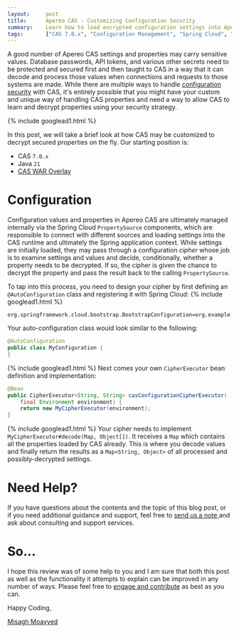 ```yaml
---
layout:     post
title:      Apereo CAS - Customizing Configuration Security
summary:    Learn how to load encrypted configuration settings into Apereo CAS using your customized encryption strategy.
tags:       ["CAS 7.0.x", "Configuration Management", "Spring Cloud", "Jasypt"]
---
```


A good number of Apereo CAS settings and properties may carry sensitive values. Database passwords, API tokens, and various other secrets need to be protected and secured first and then taught to CAS in a way that it can decode and process those values when connections and requests to those systems are made. While there are multiple ways to handle [configuration security](https://apereo.github.io/cas/development/configuration/Configuration-Properties-Security.html) with CAS, it's entirely possible that you might have your custom and unique way of handling CAS properties and need a way to allow CAS to learn and decrypt properties using your security strategy.

{% include googlead1.html %}

In this post, we will take a brief look at how CAS may be customized to decrypt secured properties on the fly. Our starting position is:

- CAS `7.0.x`
- Java `21`
- [CAS WAR Overlay](https://github.com/apereo/cas-overlay-template)

# Configuration

Configuration values and properties in Apereo CAS are ultimately managed internally via the Spring Cloud `PropertySource` components, which are responsible to connect with different sources and loading settings into the CAS runtime and ultimately the Spring application context. While settings are initially loaded, they may pass through a configuration *cipher* whose job is to examine settings and values and decide, conditionally, whether a property needs to be decrypted. If so, the cipher is given the chance to decrypt the property and pass the result back to the calling `PropertySource`.

To tap into this process, you need to design your cipher by first defining an `@AutoConfiguration` class and registering it with Spring Cloud:
{% include googlead1.html %}
```properties
org.springframework.cloud.bootstrap.BootstrapConfiguration=org.example.MyConfiguration
```

Your auto-configuration class would look similar to the following:

```java
@AutoConfiguration
public class MyConfiguration {
}
```
{% include googlead1.html %}
Next comes your own `CipherExecutor` bean definition and implementation:

```java
@Bean
public CipherExecutor<String, String> casConfigurationCipherExecutor(
    final Environment environment) {
    return new MyCipherExecutor(environment);
}
```
{% include googlead1.html %}
Your cipher needs to implement `MyCipherExecutor#decode(Map, Object[])`. It receives a `Map` which contains all the properties loaded by CAS already. This is where you decode values and finally return the results as a `Map<String, Object>` of all processed and possibly-decrypted settings.

# Need Help?

If you have questions about the contents and the topic of this blog post, or if you need additional guidance and support, feel free to [send us a note ](/#contact-section-header) and ask about consulting and support services.

# So...

I hope this review was of some help to you and I am sure that both this post as well as the functionality it attempts to explain can be improved in any number of ways. Please feel free to [engage and contribute][contribguide] as best as you can.

Happy Coding,

[Misagh Moayyed](https://fawnoos.com)

[contribguide]: https://apereo.github.io/cas/developer/Contributor-Guidelines.html